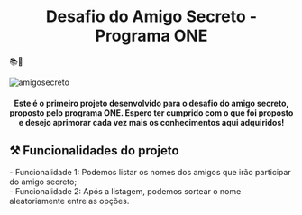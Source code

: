 <h1 align = "center">Desafio do Amigo Secreto - Programa ONE </h1>

📚🖤

![amigosecreto](https://github.com/user-attachments/assets/0627bf14-67f8-43c7-b4fe-6d3d3013c39b)

<h4 align= "center"> Este é o primeiro projeto desenvolvido para o desafio do amigo secreto, proposto pelo programa ONE. Espero ter cumprido com o que foi proposto e desejo aprimorar cada vez mais os conhecimentos aqui adquiridos!</h4>
<h2>⚒️ Funcionalidades do projeto</h2>
- Funcionalidade 1: Podemos listar os nomes dos amigos que irão participar do amigo secreto;<br>
- Funcionalidade 2: Após a listagem, podemos sortear o nome aleatoriamente entre as opções.
